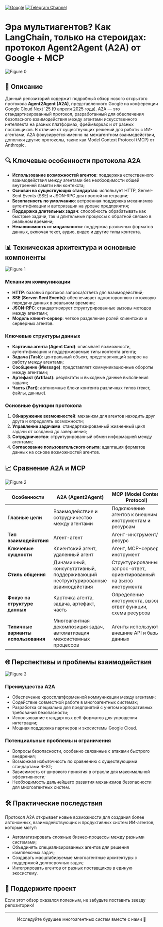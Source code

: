[![Google](https://img.shields.io/badge/Google-A2A_Protocol-blue)](https://github.com/google/a2a)
[![Telegram Channel](https://img.shields.io/badge/Telegram-TheWeeklyBrief-blue)](https://t.me/TheWeeklyBrief)

# Эра мультиагентов? Как LangChain, только на стероидах: протокол Agent2Agent (A2A) от Google + MCP

![Figure 0](https://raw.githubusercontent.com/Verbasik/Weekly-arXiv-ML-AI-Research-Review/refs/heads/develop/2025/week-16/assets/Figure_0.png)

## 📝 Описание

Данный репозиторий содержит подробный обзор нового открытого протокола **Agent2Agent (A2A)**, представленного Google на конференции Google Cloud Next '25 (9 апреля 2025 года). A2A — это стандартизированный протокол, разработанный для обеспечения безопасного взаимодействия между агентами искусственного интеллекта на разных платформах, фреймворках и от разных поставщиков. В отличие от существующих решений для работы с ИИ-агентами, A2A фокусируется именно на межагентном взаимодействии, дополняя другие протоколы, такие как Model Context Protocol (MCP) от Anthropic.

## 🔍 Ключевые особенности протокола A2A

- **Использование возможностей агентов**: поддержка естественного взаимодействия между агентами без необходимости общей внутренней памяти или контекста;
- **Основан на существующих стандартах**: использует HTTP, Server-Sent Events (SSE) и JSON-RPC для простой интеграции;
- **Безопасность по умолчанию**: встроенная поддержка механизмов аутентификации и авторизации на уровне предприятия;
- **Поддержка длительных задач**: способность обрабатывать как быстрые задачи, так и длительные процессы с обратной связью в реальном времени;
- **Независимость от модальности**: поддержка различных форматов данных, включая текст, аудио, видео и другие типы контента.

## 📊 Техническая архитектура и основные компоненты

![Figure 1](https://raw.githubusercontent.com/Verbasik/Weekly-arXiv-ML-AI-Research-Review/refs/heads/develop/2025/week-16/assets/Figure_01.png)

### Механизм коммуникации

- **HTTP**: базовый протокол запроса/ответа для взаимодействий;
- **SSE (Server-Sent Events)**: обеспечивает одностороннюю потоковую передачу данных в реальном времени;
- **JSON-RPC**: стандартизирует структурированные вызовы методов между агентами;
- **Модель клиент-сервер**: четкое разделение ролей клиентских и серверных агентов.

### Ключевые структуры данных

- **Карточка агента (Agent Card)**: описывает возможности, аутентификацию и поддерживаемые типы контента агента;
- **Задача (Task)**: центральный объект, представляющий запрос на работу между агентами;
- **Сообщение (Message)**: представляет коммуникационные обороты между агентами;
- **Артефакт (Artifact)**: результаты и выходные данные выполнения задачи;
- **Часть (Part)**: автономные блоки контента различных типов (текст, файлы, данные).

### Основные функции протокола

1. **Обнаружение возможностей**: механизм для агентов находить друг друга и определять возможности;
2. **Управление задачами**: стандартизированный жизненный цикл задачи от создания до завершения;
3. **Сотрудничество**: структурированный обмен информацией между агентами;
4. **Согласование пользовательского опыта**: адаптация форматов данных на основе возможностей агентов.

## 📈 Сравнение A2A и MCP

![Figure 2](https://raw.githubusercontent.com/Verbasik/Weekly-arXiv-ML-AI-Research-Review/refs/heads/develop/2025/week-16/assets/Figure_02.png)

| Особенности | A2A (Agent2Agent) | MCP (Model Context Protocol) |
|-------------|-------------------|------------------------------|
| **Главные цели** | Взаимодействие и сотрудничество между агентами | Подключение агентов к внешним инструментам и ресурсам |
| **Тип взаимодействия** | Агент-агент | Агент-инструмент/ресурс |
| **Ключевые сущности** | Клиентский агент, удаленный агент | Агент, MCP-сервер, инструмент |
| **Стиль общения** | Динамичный, консультативный, поддерживающий неструктурированные взаимодействия | Структурированный, запрос-ответ, ориентированный на вызов инструмента |
| **Фокус на структуре данных** | Карточка агента, задача, артефакт, часть | Определение инструмента, вызов/ответ функции, схема ресурсов |
| **Типичные варианты использования** | Многоагентная декомпозиция задач, автоматизация межсистемных процессов | Агенты используют внешние API и базы данных |

## 🌐 Перспективы и проблемы взаимодействия

![Figure 3](https://raw.githubusercontent.com/Verbasik/Weekly-arXiv-ML-AI-Research-Review/refs/heads/develop/2025/week-16/assets/Figure_03.png)

### Преимущества A2A

- Обеспечение кроссплатформенной коммуникации между агентами;
- Содействие совместной работе в многоагентных системах;
- Разработка специально для предприятий с учетом корпоративных требований безопасности;
- Использование стандартных веб-форматов для упрощения интеграции;
- Мощная поддержка партнеров и экосистемы Google Cloud.

### Потенциальные проблемы и ограничения

- Вопросы безопасности, особенно связанные с атаками быстрого внедрения;
- Возможная избыточность по сравнению с существующими стандартами REST;
- Зависимость от широкого принятия в отрасли для максимальной эффективности;
- Необходимость дальнейшего развития механизмов безопасности для многоагентных систем.

## 🛠️ Практические последствия

Протокол A2A открывает новые возможности для создания более автономных, взаимодействующих и продуктивных систем ИИ-агентов, которые могут:

- Автоматизировать сложные бизнес-процессы между разными системами;
- Объединять специализированных агентов для решения комплексных задач;
- Создавать масштабируемые многоагентные архитектуры с поддержкой долгосрочных задач;
- Интегрировать агентов от разных поставщиков в единую экосистему.

## 🌟 Поддержите проект

Если этот обзор оказался полезным, не забудьте поставить звезду репозиторию!

---

<p align="center">Исследуйте будущее многоагентных систем вместе с нами 🚀</p>